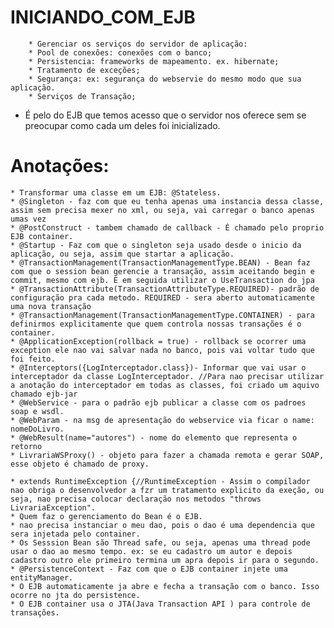 # INICIANDO_COM_EJB #

 
		* Gerenciar os serviços do servidor de aplicação:
		* Pool de conexões: conexões com o banco;
		* Persistencia: frameworks de mapeamento. ex. hibernate;
		* Tratamento de exceções;
		* Segurança: ex: segurança do webservie do mesmo modo que sua aplicação.
		* Serviços de Transação;
 * É pelo do EJB que temos acesso que o servidor nos oferece sem se preocupar como cada um deles foi inicializado.
 
  # Anotações: 
	* Transformar uma classe em um EJB: @Stateless.
	* @Singleton - faz com que eu tenha apenas uma instancia dessa classe, assim sem precisa mexer no xml, ou seja, vai carregar o banco apenas umas vez
	* @PostConstruct - tambem chamado de callback - É chamado pelo proprio EJB container.
	* @Startup - Faz com que o singleton seja usado desde o inicio da aplicação, ou seja, assim que startar a aplicação.
	* @TransactionManagement(TransactionManagementType.BEAN) - Bean faz com que o session bean gerencie a transação, assim aceitando begin e commit, mesmo com ejb. E em seguida utilizar o UseTransaction do jpa
	* @TransactionAttribute(TransactionAttributeType.REQUIRED)- padrão de configuração pra cada metodo. REQUIRED - sera aberto automaticamente uma nova transação
	* @TransactionManagement(TransactionManagementType.CONTAINER) - para definirmos explicitamente que quem controla nossas transações é o container.
	* @ApplicationException(rollback = true) - rollback se ocorrer uma exception ele nao vai salvar nada no banco, pois vai voltar tudo que foi feito.
	* @Interceptors({LogInterceptador.class})- Informar que vai usar o interceptador da classe LogInterceptador. //Para nao precisar utilizar a anotação do interceptador em todas as classes, foi criado um aquivo chamado ejb-jar
	* @WebService - para o padrão ejb publicar a classe com os padroes soap e wsdl.
	* @WebParam - na msg de apresentação do webservice via ficar o name: nomeDoLivro.
	* @WebResult(name="autores") - nome do elemento que representa o retorno
	* LivrariaWSProxy() - objeto para fazer a chamada remota e gerar SOAP, esse objeto é chamado de proxy.
	
	* extends RuntimeException {//RuntimeException - Assim o compilador nao obriga o desenvolvedor a fzr um tratamento explicito da exeção, ou seja, nao precisa colocar declaração nos metodos "throws LivrariaException".
	* Quem faz o gerenciamento do Bean é o EJB.
	* nao precisa instanciar o meu dao, pois o dao é uma dependencia que sera injetada pelo container.
	* Os Sesssion Bean são Thread safe, ou seja, apenas uma thread pode usar o dao ao mesmo tempo. ex: se eu cadastro um autor e depois cadastro outro ele primeiro termina um apra depois ir para o segundo.
	* @PersistenceContext - Faz com que o EJB container injete uma entityManager.
	* O EJB automaticamente ja abre e fecha a transação com o banco. Isso ocorre no jta do persistence.
	* O EJB container usa o JTA(Java Transaction API ) para controle de transações.
	
	
	
